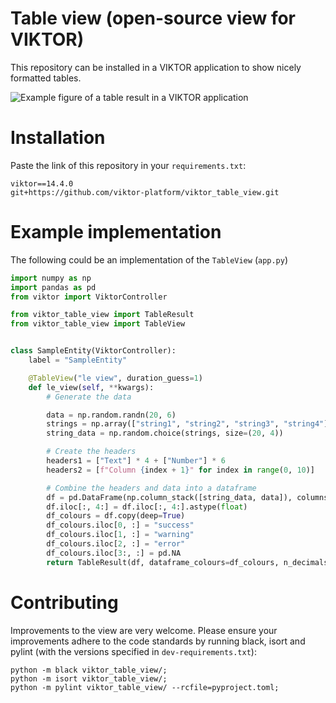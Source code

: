 # Table view (open-source view for VIKTOR)
This repository can be installed in a VIKTOR application to show nicely formatted tables. 

![Example figure of a table result in a VIKTOR application](assets/table_view_screenshot.png)

# Installation
Paste the link of this repository in your `requirements.txt`:
```text
viktor==14.4.0
git+https://github.com/viktor-platform/viktor_table_view.git
```

# Example implementation
The following could be an implementation of the `TableView` (`app.py`)

```python
import numpy as np
import pandas as pd
from viktor import ViktorController

from viktor_table_view import TableResult
from viktor_table_view import TableView


class SampleEntity(ViktorController):
    label = "SampleEntity"

    @TableView("le view", duration_guess=1)
    def le_view(self, **kwargs):
        # Generate the data

        data = np.random.randn(20, 6)
        strings = np.array(["string1", "string2", "string3", "string4"])
        string_data = np.random.choice(strings, size=(20, 4))

        # Create the headers
        headers1 = ["Text"] * 4 + ["Number"] * 6
        headers2 = [f"Column {index + 1}" for index in range(0, 10)]

        # Combine the headers and data into a dataframe
        df = pd.DataFrame(np.column_stack([string_data, data]), columns=[headers1, headers2])
        df.iloc[:, 4:] = df.iloc[:, 4:].astype(float)
        df_colours = df.copy(deep=True)
        df_colours.iloc[0, :] = "success"
        df_colours.iloc[1, :] = "warning"
        df_colours.iloc[2, :] = "error"
        df_colours.iloc[3:, :] = pd.NA
        return TableResult(df, dataframe_colours=df_colours, n_decimals={("Number", "Column 5"): 2})
```

# Contributing
Improvements to the view are very welcome. Please ensure your improvements adhere to the code standards by running 
black, isort and pylint (with the versions specified in `dev-requirements.txt`):
```shell
python -m black viktor_table_view/;
python -m isort viktor_table_view/;
python -m pylint viktor_table_view/ --rcfile=pyproject.toml;
```
